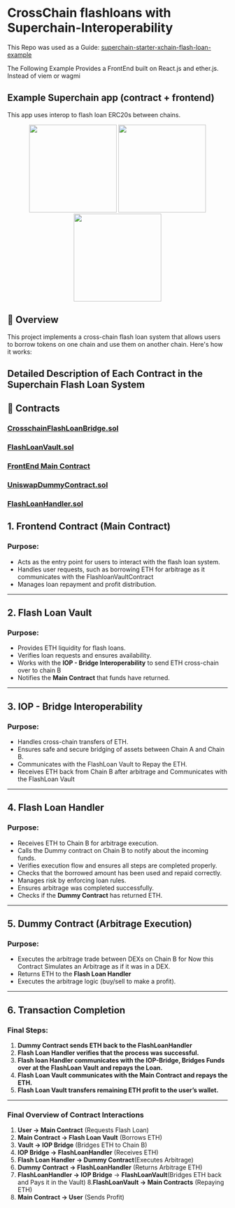 # CrossChain flashloans with Superchain-Interoperability

This Repo was used as a Guide: [superchain-starter-xchain-flash-loan-example](https://github.com/ethereum-optimism/superchain-starter-xchain-flash-loan-example/blob/main/README.md)  

The Following Example Provides a FrontEnd built on React.js and ether.js. Instead of viem or wagmi  

## Example Superchain app (contract + frontend)  
This app uses interop to flash loan ERC20s between chains.  

<p align="center">
  <img src="https://github.com/user-attachments/assets/00cb1565-530a-42e5-8163-edb883483390" width="200">
  <img src="https://github.com/user-attachments/assets/b1be8a63-8364-41e7-8134-1cacd4d79f5e" width="200">
  <img src="https://github.com/user-attachments/assets/f245a645-49c5-4ed8-bca7-885bd0c95365" width="200">
</p>

## 📝 Overview

This project implements a cross-chain flash loan system that allows users to borrow tokens on one chain and use them on another chain. Here's how it works:
## Detailed Description of Each Contract in the Superchain Flash Loan System

## 🔗 Contracts

  ### [CrosschainFlashLoanBridge.sol](_)
  ### [FlashLoanVault.sol](https://github.com/aaryan-gulia/superchain-interop-flashloans/blob/main/contracts/src/FlashLoanVault.sol)
  ### [FrontEnd Main Contract](https://github.com/aaryan-gulia/superchain-interop-flashloans/tree/main/front-end/flashloan-app/src)
  ### [UniswapDummyContract.sol](https://github.com/aaryan-gulia/superchain-interop-flashloans/blob/main/contracts/src/UniswapDummyContract.sol)
  ### [FlashLoanHandler.sol](https://github.com/aaryan-gulia/superchain-interop-flashloans/blob/main/contracts/src/FlashLoanHandler.sol)
  
## 1. Frontend Contract (Main Contract)
### Purpose:
- Acts as the entry point for users to interact with the flash loan system.
- Handles user requests, such as borrowing ETH for arbitrage as it communicates with the FlashloanVaultContract
- Manages loan repayment and profit distribution. 

---

## 2. Flash Loan Vault
### Purpose:
- Provides ETH liquidity for flash loans.
- Verifies loan requests and ensures availability.
- Works with the **IOP - Bridge Interoperability** to send ETH cross-chain over to chain B
-  Notifies the **Main Contract** that funds have returned.
  
---

## 3. IOP - Bridge Interoperability
### Purpose:
- Handles cross-chain transfers of ETH.
- Ensures safe and secure bridging of assets between Chain A and Chain B.
- Communicates with the FlashLoan Vault to Repay the ETH.
- Receives ETH back from Chain B after arbitrage and Communicates with the FlashLoan Vault

---

## 4. Flash Loan Handler
### Purpose:
- Receives ETH to Chain B for arbitrage execution.
- Calls the Dummy contract on Chain B to notify about the incoming funds.
- Verifies execution flow and ensures all steps are completed properly.
- Checks that the borrowed amount has been used and repaid correctly.
- Manages risk by enforcing loan rules.
- Ensures arbitrage was completed successfully.
- Checks if the **Dummy Contract** has returned ETH.

---

## 5. Dummy Contract (Arbitrage Execution)
### Purpose:
- Executes the arbitrage trade between DEXs on Chain B for Now this Contract Simulates an Arbitrage as if it was in a DEX.
- Returns ETH to the **Flash Loan Handler**
- Executes the arbitrage logic (buy/sell to make a profit).

---

## 6. Transaction Completion
### Final Steps:
1. **Dummy Contract sends ETH back to the FlashLoanHandler**
2. **Flash Loan Handler verifies that the process was successful.**
3. **Flash loan Handler communicates with the IOP-Bridge, Bridges Funds over at the FlashLoan Vault and repays the Loan.**
4. **Flash Loan Vault communicates with the Main Contract and repays the ETH.**
5. **Flash Loan Vault  transfers remaining ETH profit to the user’s wallet.**

---

### Final Overview of Contract Interactions
1. **User → Main Contract** (Requests Flash Loan)
2. **Main Contract → Flash Loan Vault** (Borrows ETH)
3. **Vault → IOP Bridge** (Bridges ETH to Chain B)
4. **IOP Bridge → FlashLoanHandler** (Receives ETH)
5. **Flash Loan Handler → Dummy Contract**(Executes Arbitrage)
6. **Dummy Contract → FlashLoanHandler** (Returns Arbitrage ETH)
7. **FlashLoanHandler → IOP Bridge** → **FlashLoanVault**(Bridges ETH back and Pays it in the Vault)
8.**FlashLoanVault → Main Contracts** (Repaying ETH) 
9. **Main Contract → User** (Sends Profit)






